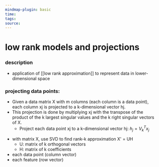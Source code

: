 ```yaml
---
mindmap-plugin: basic
time: 
tags: 
source:
---
```

# low rank models and projections
### description
- application of [[low rank approximation]] to represent data in lower-dimensional space

### projecting data points:
- Given a data matrix X with m columns (each column is a data point), each column xj is projected to a k-dimensional vector hj.
- This projection is done by multiplying xj with the transpose of the product of the k largest singular values and the k right singular vectors of X.
	- Project each data point xj to a k-dimensional vector hj: $h_{j}=V_{k}^{T}x_{j}$ 
<!--ID: 1708098042553-->


- with matrix X, use SVD to find rank-k approximation X' = UH
	- U: matrix of k orthogonal vectors
	- H: matrix of k coefficients
- each data point (column vector)
- each feature (row vector)